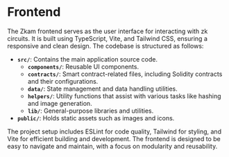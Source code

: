 # Frontend

The Zkam frontend serves as the user interface for interacting with zk circuits. It is built using TypeScript, Vite, and Tailwind CSS, ensuring a responsive and clean design. The codebase is structured as follows:

- **`src/`**: Contains the main application source code.
  - **`components/`**: Reusable UI components.
  - **`contracts/`**: Smart contract-related files, including Solidity contracts and their configurations.
  - **`data/`**: State management and data handling utilities.
  - **`helpers/`**: Utility functions that assist with various tasks like hashing and image generation.
  - **`lib/`**: General-purpose libraries and utilities.
- **`public/`**: Holds static assets such as images and icons.

The project setup includes ESLint for code quality, Tailwind for styling, and Vite for efficient building and development. The frontend is designed to be easy to navigate and maintain, with a focus on modularity and reusability.
